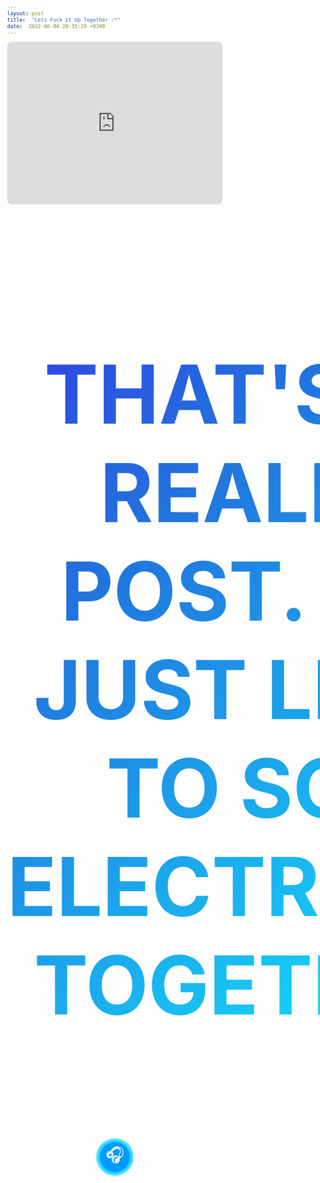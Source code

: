 ```yaml
---
layout: post
title:  "Lets Fuck it Up Together :*"
date:  2022-06-04 20:35:29 +0300
---
```



<iframe style="border-radius:12px" src="https://open.spotify.com/embed/playlist/0jNi9HTJBga3Nn5gEyw9I9?utm_source=generator" width="100%" height="380" frameBorder="0" allowfullscreen="" allow="autoplay; clipboard-write; encrypted-media; fullscreen; picture-in-picture"></iframe>


<br><br>


<div style = "text-align: center;" class="container">
  <div class="row">
    <div class="col-md-12 text-center">
      <h3 class="animate-charcter">That's not really a post. Lets just listen to some electronics together :)</h3>
    </div>
  </div>
</div>


<br><br>


<a class="btn"><span>&#127911;</span></a>


<style>
.animate-charcter
{
   text-transform: uppercase;
  background-image: linear-gradient(
    -225deg,
    #3630e3 0%,
    #2176de 25%,
    #13ebff 70%,
    #3630e3 100%
  );
  background-size: auto auto;
  background-clip: border-box;
  background-size: 200% auto;
  color: #fff;
  background-clip: text;
  text-fill-color: transparent;
  -webkit-background-clip: text;
  -webkit-text-fill-color: transparent;
  animation: textclip 2s linear infinite;
  display: inline-block;
      font-size: 190px;
}

@keyframes textclip {
  to {
    background-position: 200% center;
  }
}
  
.btn {
  display: flex;
  margin: auto;
  text-decoration: none;
  outline: none;
  font-size: 40px;
  cursor: pointer;
  position: relative;
  background: #009aff;
  width: 70px;
  height: 70px;
  border-radius: 50%;
  animation: pulse 1.3s ease-out infinite;
}

span {
  margin: auto;
  color: transparent;
  text-shadow: 0 0 0 white;
 }

.btn::after {
  content: '';
  top: 0;
  left: 0;
  right: 0;
  bottom: 0;
  z-index: 1;
  border-radius: 50%;
  position: absolute;
}
  
a:hover {
  text-decoration: none;
}
  
@keyframes pulse {
  0% { box-shadow: 0 0 0 0px rgba(0,210,255,1),0 0 0 0px rgba(0,210,255,0.85);  }
  50% { transform: scale(1); }
  100% { box-shadow: 0 0 0 18px rgba(0,210,255,0),0 0 0 36px rgba(0,210,255,0); }
}
</style>
